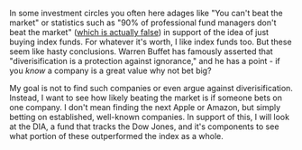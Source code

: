 In some investment circles you often here adages like "You can't beat the market" or statistics such as "90% of professional fund managers don't beat the market" ([which is actually false](https://www.barrons.com/articles/if-you-still-own-actively-managed-stock-funds-get-ready-for-some-bad-news-51579691701))
in support of the idea of just buying index funds. For whatever it's worth, I like index funds too. But these seem like hasty conclusions. Warren Buffet has famously
asserted that "diverisification is a protection against ignorance," and he has a point - if you *know* a company is a great value why not bet big?

My goal is not to find such companies or even argue against diverisification. Instead, I want to see how likely beating the market is if someone bets on one company. 
I don't mean finding the next Apple or Amazon, but simply betting on established, well-known companies. In support of this, I will look at the DIA, a fund that 
tracks the Dow Jones, and it's components to see what portion of these outperformed the index as a whole.